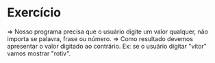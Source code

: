 # Exercício

=> Nosso programa precisa que o usuário digite um valor qualquer, não importa se palavra, frase ou número.
=> Como resultado devemos apresentar o valor digitado ao contrário.
    Ex: se o usuário digitar "vitor" vamos mostrar "rotiv".